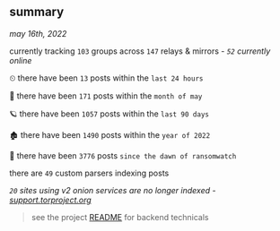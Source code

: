 
## summary
_may 16th, 2022_

currently tracking `103` groups across `147` relays & mirrors - _`52` currently online_

⏲ there have been `13` posts within the `last 24 hours`

🦈 there have been `171` posts within the `month of may`

🪐 there have been `1057` posts within the `last 90 days`

🏚 there have been `1490` posts within the `year of 2022`

🦕 there have been `3776` posts `since the dawn of ransomwatch`

there are `49` custom parsers indexing posts

_`20` sites using v2 onion services are no longer indexed - [support.torproject.org](https://support.torproject.org/onionservices/v2-deprecation/)_

> see the project [README](https://github.com/thetanz/ransomwatch#ransomwatch--) for backend technicals
